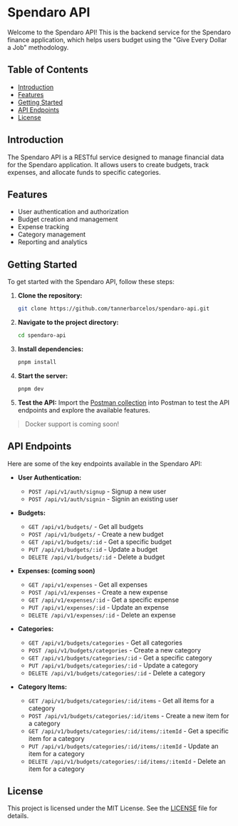 # Spendaro API

Welcome to the Spendaro API! This is the backend service for the Spendaro finance application, which helps users budget using the "Give Every Dollar a Job" methodology.

## Table of Contents

- [Introduction](#introduction)
- [Features](#features)
- [Getting Started](#getting-started)
- [API Endpoints](#api-endpoints)
- [License](#license)

## Introduction

The Spendaro API is a RESTful service designed to manage financial data for the Spendaro application. It allows users to create budgets, track expenses, and allocate funds to specific categories.

## Features

- User authentication and authorization
- Budget creation and management
- Expense tracking
- Category management
- Reporting and analytics

## Getting Started

To get started with the Spendaro API, follow these steps:

1. **Clone the repository:**
    ```bash
    git clone https://github.com/tannerbarcelos/spendaro-api.git
    ```
2. **Navigate to the project directory:**
    ```bash
    cd spendaro-api
    ```
3. **Install dependencies:**
    ```bash
    pnpm install
    ```
4. **Start the server:**
    ```bash
    pnpm dev
    ```
5. **Test the API:**
    Import the [Postman collection](Spendaro.postman_collection.json) into Postman to test the API endpoints and explore the available features.

> Docker support is coming soon!

## API Endpoints

Here are some of the key endpoints available in the Spendaro API:

- **User Authentication:**
  - `POST /api/v1/auth/signup` - Signup a new user
  - `POST /api/v1/auth/signin` - Signin an existing user

- **Budgets:**
  - `GET /api/v1/budgets/` - Get all budgets
  - `POST /api/v1/budgets/` - Create a new budget
  - `GET /api/v1/budgets/:id` - Get a specific budget
  - `PUT /api/v1/budgets/:id` - Update a budget
  - `DELETE /api/v1/budgets/:id` - Delete a budget

- **Expenses: (coming soon)**
  - `GET /api/v1/expenses` - Get all expenses
  - `POST /api/v1/expenses` - Create a new expense
  - `GET /api/v1/expenses/:id` - Get a specific expense
  - `PUT /api/v1/expenses/:id` - Update an expense
  - `DELETE /api/v1/expenses/:id` - Delete an expense

- **Categories:**
  - `GET /api/v1/budgets/categories` - Get all categories
  - `POST /api/v1/budgets/categories` - Create a new category
  - `GET /api/v1/budgets/categories/:id` - Get a specific category
  - `PUT /api/v1/budgets/categories/:id` - Update a category
  - `DELETE /api/v1/budgets/categories/:id` - Delete a category

- **Category Items:**
  - `GET /api/v1/budgets/categories/:id/items` - Get all items for a category
  - `POST /api/v1/budgets/categories/:id/items` - Create a new item for a category
  - `GET /api/v1/budgets/categories/:id/items/:itemId` - Get a specific item for a category
  - `PUT /api/v1/budgets/categories/:id/items/:itemId` - Update an item for a category
  - `DELETE /api/v1/budgets/categories/:id/items/:itemId` - Delete an item for a category

## License

This project is licensed under the MIT License. See the [LICENSE](LICENSE) file for details.